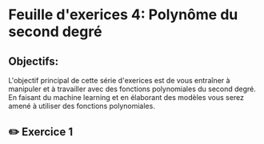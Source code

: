 # Feuille d'exerices 4: Polynôme du second degré

## Objectifs:
L'objectif principal de cette série d'exerices est de vous entraîner à manipuler et à travailler avec des fonctions polynomiales du second degré. En faisant du machine learning et en élaborant des modèles vous serez amené à utiliser des fonctions polynomiales.

## :pencil2: Exercice 1